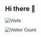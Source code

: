## Hi there 👋

![Visits](https://komarev.com/ghpvc/?username=mirbyte&color=5757ff&style=plastic&abbreviated=true&label=PROFILE+VIEWS++)




![Visitor Count](https://hit.yhype.me/github/profile?account_id=83219244)

